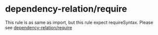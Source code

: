 # dependency-relation/require
This rule is as same as import, but this rule expect requireSyntax.
Please see [dependency-relation/require](import.md)
